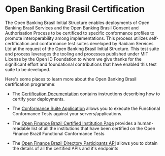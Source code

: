 # Open Banking Brasil Certification

The Open Banking Brasil Initial Structure enables deployments of Open Banking Brasil Services and the Open Banking Brasil Consent and Authorisation Process to be certificed to specific conformance profiles to promote interoperability among implementations. This process utilizes self-certification and conformance test suites developed by Raidiam Services Ltd at the request of the Open Banking Brasil Initial Structure. This test suite and process leverages the tooling and processes published under MIT License by the Open ID Foundation to whom we give thanks for the significant effort and foundational contributions that have enabled this test suite to be developed.

Here's some places to learn more about the Open Banking Brasil certification programme:

- The [Certification Documentation](https://gitlab.com/raidiam-conformance/open-finance/certification/-/wikis/Certification-Guide) contains instructions describing how to certify your deployments.

- The [Conformance Suite Application](https://web.conformance.directory.openbankingbrasil.org.br/) allows you to execute the Functional Conformance Tests against your servers/applications. 

- The [Open Finance Brazil Certified Institution Page](https://gitlab.com/raidiam-conformance/open-finance/certification/-/wikis/Certification-Guide) provides a human-readable list of all the institutions that have been certified on the Open Finance Brazil Functional Conformance Tests

- The [Open Finance Brazil Directory Participants API](https://openfinancebrasil.atlassian.net/wiki/spaces/OF/pages/17377913/Lista+de+Participantes) allows you to obtain the details of all the certified APIs and it's endpoints
